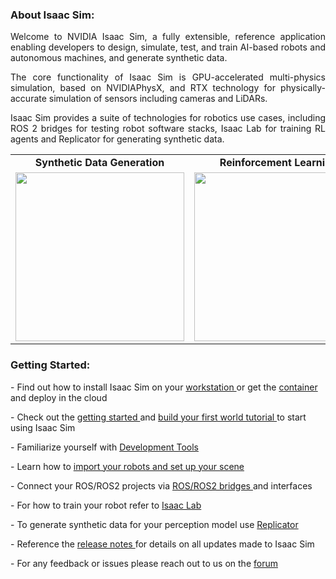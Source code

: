 <h3>About Isaac Sim: </h3>
<p align="justify">Welcome to NVIDIA Isaac Sim, a fully extensible, reference application enabling developers to design, simulate, test, and train AI-based robots and autonomous machines, and generate synthetic data.</p>

 <p align="justify">The core functionality of Isaac Sim is GPU-accelerated multi-physics simulation, based on NVIDIAPhysX, and RTX technology for physically-accurate simulation of sensors including cameras and LiDARs. </p>

 <p align="justify">Isaac Sim provides a suite of technologies for robotics use cases, including ROS 2 bridges for testing robot software stacks, Isaac Lab for training RL agents and Replicator for generating synthetic data.</p>

<table>
  <tr>
    <td align="center"> <span style="font-weight: bold;"> Synthetic Data Generation </span> </td>
    <td align="center"> <span style="font-weight: bold;"> Reinforcement Learning </span></td>
     <td align="center"> <span style="font-weight: bold;"> Robot Arm Visual Inspection </span></td>
  </tr>
  <tr>
    <td><img src="https://github.com/isaac-sim/.github/assets/157526879/8a6e6dd9-b694-4841-9f7a-4c77638760ba" width=270/> </td>
    <td><img src="https://github.com/isaac-sim/.github/assets/157526879/eab29ec7-8aa7-4e51-8001-763a68c53753" width=270/></td>
    <td><img src="https://github.com/isaac-sim/.github/assets/157526879/854a1957-9b74-431e-abf5-6ea31128260b"
 width=270/></td>
  </tr>
 </table>



<h3>Getting Started:</h3>
- Find out how to install Isaac Sim on your <a href= https://docs.omniverse.nvidia.com/isaacsim/latest/installation/install_workstation.html#isaac-sim-app-install-workstation/> workstation </a> or get the <a href=https://docs.omniverse.nvidia.com/isaacsim/latest/installation/install_container.html#isaac-sim-app-install-container/> container </a> and deploy in the cloud <p></p>
- Check out the <a href=https://docs.omniverse.nvidia.com/isaacsim/latest/introductory_tutorials/tutorial_intro_interface.html/> getting started </a> and <a href=https://docs.omniverse.nvidia.com/isaacsim/latest/gui_tutorials/index.html/> build your first world tutorial </a> to start using Isaac Sim <p></p>
- Familiarize yourself with <a href=https://docs.omniverse.nvidia.com/isaacsim/latest/development_tools_tutorials.html#isaac-sim-development-tools-tutorials/> Development Tools </a> <p></p>
- Learn how to <a href=https://docs.omniverse.nvidia.com/isaacsim/latest/environment_setup_tutorials.html#isaac-sim-environment-setup-tutorials/> import your robots and set up your scene </a> <p></p>
- Connect your ROS/ROS2 projects via <a href=https://docs.omniverse.nvidia.com/isaacsim/latest/ros_ros2_tutorials.html#isaac-sim-ros-ros2-tutorials/> ROS/ROS2 bridges </a> and interfaces <p></p>
- For how to train your robot refer to <a href=https://docs.omniverse.nvidia.com/isaacsim/latest/isaac_lab_tutorials/index.html#isaac-lab-tutorials-page/> Isaac Lab </a> <p></p>
- To generate synthetic data for your perception model use <a href=https://docs.omniverse.nvidia.com/isaacsim/latest/replicator_tutorials/index.html#isaac-replicator-tutorials-page/> Replicator </a> <p></p>
- Reference the <a href=https://docs.omniverse.nvidia.com/isaacsim/latest/release_notes.html/> release notes </a> for details on all updates made to Isaac Sim <p></p>
- For any feedback or issues please reach out to us on the <a href=https://forums.developer.nvidia.com/c/omniverse/simulation/69/>forum </a> <p></p>

 


